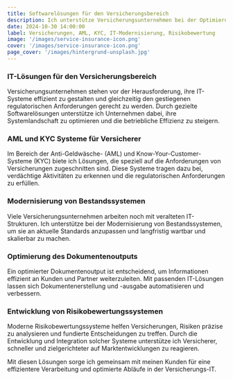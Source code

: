 ```yaml
---
title: Softwarelösungen für den Versicherungsbereich
description: Ich unterstütze Versicherungsunternehmen bei der Optimierung Ihrer IT-Systeme für eine effizientere Verarbeitung und schnellere Abläufe.
date: 2024-10-30 14:00:00
label: Versicherungen, AML, KYC, IT-Modernisierung, Risikobewertung
image: '/images/service-insurance-icon.png'
cover: '/images/service-insurance-icon.png'
page_cover: '/images/hintergrund-unsplash.jpg'
---
```


### IT-Lösungen für den Versicherungsbereich

Versicherungsunternehmen stehen vor der Herausforderung, ihre IT-Systeme effizient zu gestalten und gleichzeitig den gestiegenen regulatorischen Anforderungen gerecht zu werden. Durch gezielte Softwarelösungen unterstütze ich Unternehmen dabei, ihre Systemlandschaft zu optimieren und die betriebliche Effizienz zu steigern.

### AML und KYC Systeme für Versicherer

Im Bereich der Anti-Geldwäsche- (AML) und Know-Your-Customer-Systeme (KYC) biete ich Lösungen, die speziell auf die Anforderungen von Versicherungen zugeschnitten sind. Diese Systeme tragen dazu bei, verdächtige Aktivitäten zu erkennen und die regulatorischen Anforderungen zu erfüllen.

### Modernisierung von Bestandssystemen

Viele Versicherungsunternehmen arbeiten noch mit veralteten IT-Strukturen. Ich unterstütze bei der Modernisierung von Bestandssystemen, um sie an aktuelle Standards anzupassen und langfristig wartbar und skalierbar zu machen.

### Optimierung des Dokumentenoutputs

Ein optimierter Dokumentenoutput ist entscheidend, um Informationen effizient an Kunden und Partner weiterzuleiten. Mit passenden IT-Lösungen lassen sich Dokumentenerstellung und -ausgabe automatisieren und verbessern.

### Entwicklung von Risikobewertungssystemen

Moderne Risikobewertungssysteme helfen Versicherungen, Risiken präzise zu analysieren und fundierte Entscheidungen zu treffen. Durch die Entwicklung und Integration solcher Systeme unterstütze ich Versicherer, schneller und zielgerichteter auf Marktentwicklungen zu reagieren.

Mit diesen Lösungen sorge ich gemeinsam mit meinen Kunden für eine effizientere Verarbeitung und optimierte Abläufe in der Versicherungs-IT.
